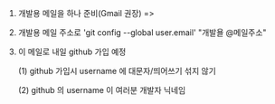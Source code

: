 1. 개발용 메일을 하나 준비(Gmail 권장) =>

2. 개발용 메일 주소로 'git config --global user.email'  "개발욜 @메일주소"

3. 이 메일로 내일 github 가입 예정

    (1) github 가입시 username 에 대문자/띄어쓰기 섞지 않기

   (2) github 의 username 이 여러분 개발자 닉네임